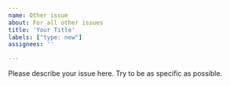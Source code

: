 ```yaml
---
name: Other issue
about: For all other issues
title: 'Your Title'
labels: ["type: new"]
assignees: ''

---
```


Please describe your issue here.  Try to be as specific as possible.

